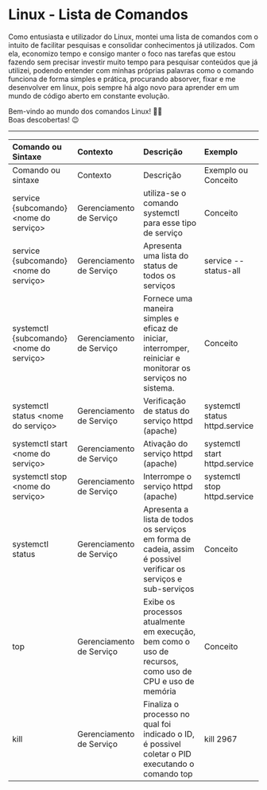 # Linux - Lista de Comandos

Como entusiasta e utilizador do Linux, montei uma lista de comandos com o intuito de facilitar pesquisas e consolidar conhecimentos já utilizados. Com ela, economizo tempo e consigo manter o foco nas tarefas que estou fazendo sem precisar investir muito tempo para pesquisar conteúdos que já utilizei, podendo entender com minhas próprias palavras como o comando funciona de forma simples e prática, procurando absorver, fixar e me desenvolver em linux, pois sempre há algo novo para aprender em um mundo de código aberto em constante evolução.

Bem-vindo ao mundo dos comandos Linux! 👨‍💻  
Boas descobertas! 😉  

---

| Comando ou Sintaxe | Contexto | Descrição | Exemplo |
| :---               | :----    | :---      | :---    | 
| Comando ou sintaxe    | Contexto    | Descrição | Exemplo ou Conceito |
| service {subcomando} <nome do serviço> | Gerenciamento de Serviço | utiliza-se o comando systemctl para esse tipo de serviço | Conceito |
| service {subcomando} <nome do serviço> | Gerenciamento de Serviço | Apresenta uma lista do status de todos os serviços | service --status-all |
| systemctl {subcomando} <nome do serviço> | Gerenciamento de Serviço | Fornece uma maneira simples e eficaz de iniciar, interromper, reiniciar e monitorar os serviços no sistema. | Conceito | 
| systemctl status <nome do serviço> | Gerenciamento de Serviço | Verificação de status do serviço httpd (apache) | systemctl status httpd.service | 
| systemctl start <nome do serviço> | Gerenciamento de Serviço | Ativação do serviço httpd (apache) | systemctl start httpd.service | 
| systemctl stop <nome do serviço> | Gerenciamento de Serviço | Interrompe o serviço httpd (apache) | systemctl stop httpd.service |
| systemctl status | Gerenciamento de Serviço | Apresenta a lista de todos os serviços em forma de cadeia, assim é possivel verificar os serviços e sub-serviços | Conceito |
| top | Gerenciamento de Serviço | Exibe os processos atualmente em execução, bem como o uso de recursos, como uso de CPU e uso de memória | Conceito |
| kill <numero-do-PID> | Gerenciamento de Serviço | Finaliza o processo no qual foi indicado o ID, é possivel coletar o PID executando o comando top | kill 2967 |
